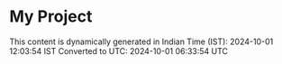 # My Project

This content is dynamically generated in Indian Time (IST): 2024-10-01 12:03:54 IST
Converted to UTC: 2024-10-01 06:33:54 UTC
